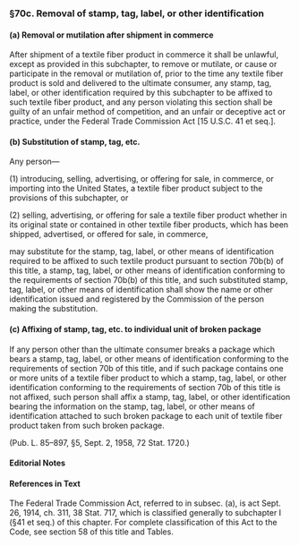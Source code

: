 ### §70c. Removal of stamp, tag, label, or other identification ###

#### (a) Removal or mutilation after shipment in commerce ####

After shipment of a textile fiber product in commerce it shall be unlawful, except as provided in this subchapter, to remove or mutilate, or cause or participate in the removal or mutilation of, prior to the time any textile fiber product is sold and delivered to the ultimate consumer, any stamp, tag, label, or other identification required by this subchapter to be affixed to such textile fiber product, and any person violating this section shall be guilty of an unfair method of competition, and an unfair or deceptive act or practice, under the Federal Trade Commission Act [15 U.S.C. 41 et seq.].

#### (b) Substitution of stamp, tag, etc. ####

Any person—

(1) introducing, selling, advertising, or offering for sale, in commerce, or importing into the United States, a textile fiber product subject to the provisions of this subchapter, or

(2) selling, advertising, or offering for sale a textile fiber product whether in its original state or contained in other textile fiber products, which has been shipped, advertised, or offered for sale, in commerce,

may substitute for the stamp, tag, label, or other means of identification required to be affixed to such textile product pursuant to section 70b(b) of this title, a stamp, tag, label, or other means of identification conforming to the requirements of section 70b(b) of this title, and such substituted stamp, tag, label, or other means of identification shall show the name or other identification issued and registered by the Commission of the person making the substitution.

#### (c) Affixing of stamp, tag, etc. to individual unit of broken package ####

If any person other than the ultimate consumer breaks a package which bears a stamp, tag, label, or other means of identification conforming to the requirements of section 70b of this title, and if such package contains one or more units of a textile fiber product to which a stamp, tag, label, or other identification conforming to the requirements of section 70b of this title is not affixed, such person shall affix a stamp, tag, label, or other identification bearing the information on the stamp, tag, label, or other means of identification attached to such broken package to each unit of textile fiber product taken from such broken package.

(Pub. L. 85–897, §5, Sept. 2, 1958, 72 Stat. 1720.)

#### **Editorial Notes** ####

#### References in Text ####

The Federal Trade Commission Act, referred to in subsec. (a), is act Sept. 26, 1914, ch. 311, 38 Stat. 717, which is classified generally to subchapter I (§41 et seq.) of this chapter. For complete classification of this Act to the Code, see section 58 of this title and Tables.